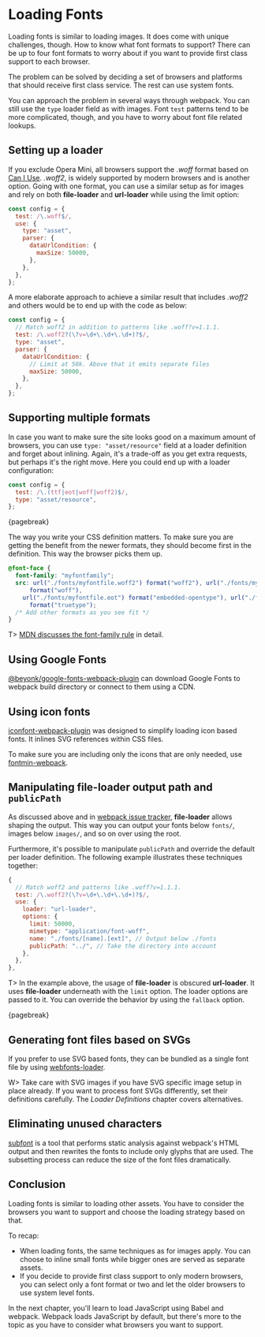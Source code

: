 # Loading Fonts

Loading fonts is similar to loading images. It does come with unique challenges, though. How to know what font formats to support? There can be up to four font formats to worry about if you want to provide first class support to each browser.

The problem can be solved by deciding a set of browsers and platforms that should receive first class service. The rest can use system fonts.

You can approach the problem in several ways through webpack. You can still use the `type` loader field as with images. Font `test` patterns tend to be more complicated, though, and you have to worry about font file related lookups.

## Setting up a loader

If you exclude Opera Mini, all browsers support the _.woff_ format based on [Can I Use](https://caniuse.com/woff). _.woff2_, is widely supported by modern browsers and is another option. Going with one format, you can use a similar setup as for images and rely on both **file-loader** and **url-loader** while using the limit option:

```javascript
const config = {
  test: /\.woff$/,
  use: {
    type: "asset",
    parser: {
      dataUrlCondition: {
        maxSize: 50000,
      },
    },
  },
};
```

A more elaborate approach to achieve a similar result that includes _.woff2_ and others would be to end up with the code as below:

```javascript
const config = {
  // Match woff2 in addition to patterns like .woff?v=1.1.1.
  test: /\.woff2?(\?v=\d+\.\d+\.\d+)?$/,
  type: "asset",
  parser: {
    dataUrlCondition: {
      // Limit at 50k. Above that it emits separate files
      maxSize: 50000,
    },
  },
};
```

## Supporting multiple formats

In case you want to make sure the site looks good on a maximum amount of browsers, you can use `type: "asset/resource"` field at a loader definition and forget about inlining. Again, it's a trade-off as you get extra requests, but perhaps it's the right move. Here you could end up with a loader configuration:

```javascript
const config = {
  test: /\.(ttf|eot|woff|woff2)$/,
  type: "asset/resource",
};
```

{pagebreak}

The way you write your CSS definition matters. To make sure you are getting the benefit from the newer formats, they should become first in the definition. This way the browser picks them up.

```css
@font-face {
  font-family: "myfontfamily";
  src: url("./fonts/myfontfile.woff2") format("woff2"), url("./fonts/myfontfile.woff")
      format("woff"),
    url("./fonts/myfontfile.eot") format("embedded-opentype"), url("./fonts/myfontfile.ttf")
      format("truetype");
  /* Add other formats as you see fit */
}
```

T> [MDN discusses the font-family rule](https://developer.mozilla.org/en/docs/Web/CSS/@font-face) in detail.

## Using Google Fonts

[@beyonk/google-fonts-webpack-plugin](https://www.npmjs.com/package/@beyonk/google-fonts-webpack-plugin) can download Google Fonts to webpack build directory or connect to them using a CDN.

## Using icon fonts

[iconfont-webpack-plugin](https://www.npmjs.com/package/iconfont-webpack-plugin) was designed to simplify loading icon based fonts. It inlines SVG references within CSS files.

To make sure you are including only the icons that are only needed, use [fontmin-webpack](https://www.npmjs.com/package/fontmin-webpack).

## Manipulating **file-loader** output path and `publicPath`

As discussed above and in [webpack issue tracker](https://github.com/webpack/file-loader/issues/32#issuecomment-250622904), **file-loader** allows shaping the output. This way you can output your fonts below `fonts/`, images below `images/`, and so on over using the root.

Furthermore, it's possible to manipulate `publicPath` and override the default per loader definition. The following example illustrates these techniques together:

```javascript
{
  // Match woff2 and patterns like .woff?v=1.1.1.
  test: /\.woff2?(\?v=\d+\.\d+\.\d+)?$/,
  use: {
    loader: "url-loader",
    options: {
      limit: 50000,
      mimetype: "application/font-woff",
      name: "./fonts/[name].[ext]", // Output below ./fonts
      publicPath: "../", // Take the directory into account
    },
  },
},
```

T> In the example above, the usage of **file-loader** is obscured **url-loader**. It uses **file-loader** underneath with the `limit` option. The loader options are passed to it. You can override the behavior by using the `fallback` option.

{pagebreak}

## Generating font files based on SVGs

If you prefer to use SVG based fonts, they can be bundled as a single font file by using [webfonts-loader](https://www.npmjs.com/package/webfonts-loader).

W> Take care with SVG images if you have SVG specific image setup in place already. If you want to process font SVGs differently, set their definitions carefully. The _Loader Definitions_ chapter covers alternatives.

## Eliminating unused characters

[subfont](https://www.npmjs.com/package/subfont) is a tool that performs static analysis against webpack's HTML output and then rewrites the fonts to include only glyphs that are used. The subsetting process can reduce the size of the font files dramatically.

## Conclusion

Loading fonts is similar to loading other assets. You have to consider the browsers you want to support and choose the loading strategy based on that.

To recap:

- When loading fonts, the same techniques as for images apply. You can choose to inline small fonts while bigger ones are served as separate assets.
- If you decide to provide first class support to only modern browsers, you can select only a font format or two and let the older browsers to use system level fonts.

In the next chapter, you'll learn to load JavaScript using Babel and webpack. Webpack loads JavaScript by default, but there's more to the topic as you have to consider what browsers you want to support.
